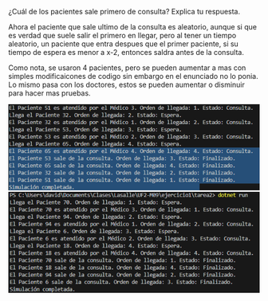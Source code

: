 ¿Cuál de los pacientes sale primero de consulta? Explica tu respuesta.

Ahora el paciente que sale ultimo de la consulta es aleatorio, aunque si que es verdad que suele salir el primero en llegar, pero al tener un tiempo aleatorio, un paciente que entra despues que el primer paciente, si su tiempo de espera es menor a x-2, entonces saldra antes de la consulta.

Como nota, se usaron 4 pacientes, pero se pueden aumentar a mas con simples modificaicones de codigo sin embargo en el enunciado no lo ponia. Lo mismo pasa con los doctores, estos se pueden aumentar o disminuir para hacer mas pruebas.

![alt text](image.png)
![alt text](image-1.png)
